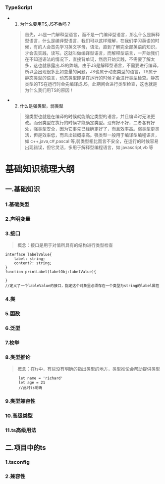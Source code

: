 ### TypeScript

  + 1. 为什么要用TS,JS不香吗？
    > 首先，Js是一门解释型语言，而不是一门编译型语言，那么什么是解释型语言，什么是编译型语言，我们可以这样理解，在我们学习英语的时候，有的人会首先学习英文字母，语法，直到了解完全部英语的知识，才会去实践，读写。这就叫做编译型语言，而解释型语言，一开始我们在不知道语法的情况下，直接背单词，然后开始实践，不需要了解太多，这也就暴露出JS的弊端，由于JS是解释型语言，不需要进行编译，所以会出现很多比如变量的问题，JS也属于动态类型的语言，TS属于静态类型的语言，动态类型即是在运行的时候才会进行类型检查。静态类型的TS在运行时会先编译成JS，此期间会进行类型检查，这也就是为什么我们用TS的原因！

  + 2. 什么是强类型，弱类型
    > 强类型也就是在编译的时候就能确定类型的语言，并且编译时无法更改。而弱类型在执行的时候才能确定类型。没有好不好，二者各有好处，强类型安全，因为它事先已经确定好了，而且效率高。弱类型更灵活，但是效率低，而且出错概率高。强类型一般用于编译型编程语言，如 c++,java,c#,pascal 等,弱类型相比而言不安全，在运行的时候容易出现错误，但它灵活，多用于解释型编程语言，如 javascript,vb 等

# 基础知识梳理大纲

 ## 一.基础知识

  ### 1.基础类型

 
  ### 2.声明变量

  ### 3.接口
  > 概念：接口是用于对值所具有的结构进行类型检查
  ````
  interface labelValue{
      label: string;
      content?: string;
  }
  function printLabel(labelObj:labelValue){

  }
  //定义了一个lableValue的接口，指定这个对象里必须存在一个类型为string的label属性
  ````

  ### 4.类

  ### 5.函数

  ### 6.泛型

  ### 7.枚举

  ### 8.类型推论
  > 概念：在ts中，有些没有明确的指出类型的地方，类型推论会帮助提供类型
  ````
        let name = 'richard'  
        let age = 21 
        //此时ts明确
  ````

  ### 9.类型兼容性

  ### 10.高级类型

  ### 11.ts高级用法


  ## 二.项目中的ts

  ### 1.tsconfig

  ### 2.兼容性


